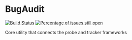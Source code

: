 # BugAudit
[![Build Status](https://travis-ci.org/bugaudit/bugaudit.svg)](https://travis-ci.org/bugaudit/bugaudit)
[![Percentage of issues still open](http://isitmaintained.com/badge/open/bugaudit/bugaudit.svg)](http://isitmaintained.com/project/bugaudit/bugaudit "Percentage of issues still open")

Core utility that connects the probe and tracker frameworks